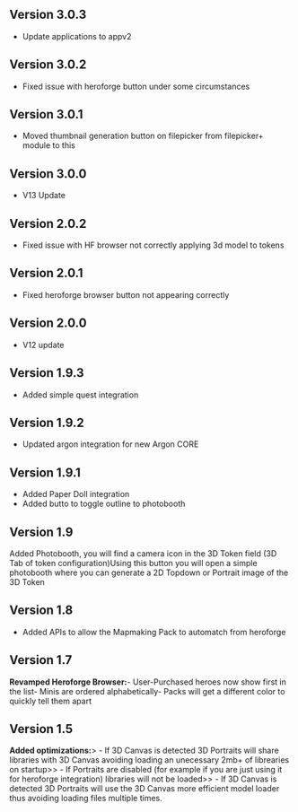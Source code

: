 ## Version 3.0.3
- Update applications to appv2

## Version 3.0.2
- Fixed issue with heroforge button under some circumstances

## Version 3.0.1
- Moved thumbnail generation button on filepicker from filepicker+ module to this

## Version 3.0.0
- V13 Update

## Version 2.0.2
- Fixed issue with HF browser not correctly applying 3d model to tokens

## Version 2.0.1
- Fixed heroforge browser button not appearing correctly

## Version 2.0.0
- V12 update

## Version 1.9.3
- Added simple quest integration

## Version 1.9.2
- Updated argon integration for new Argon CORE

## Version 1.9.1
- Added Paper Doll integration
- Added butto to toggle outline to photobooth

## Version 1.9
Added Photobooth, you will find a camera icon in the 3D Token field (3D Tab of token configuration)Using this button you will open a simple photobooth where you can generate a 2D Topdown or Portrait image of the 3D Token

## Version 1.8
- Added APIs to allow the Mapmaking Pack to automatch from heroforge

## Version 1.7
**Revamped Heroforge Browser:**- User-Purchased heroes now show first in the list- Minis are ordered alphabetically- Packs will get a different color to quickly tell them apart

## Version 1.5
**Added optimizations:**> - If 3D Canvas is detected 3D Portraits will share libraries with 3D Canvas avoiding loading an unecessary 2mb+ of librearies on startup>> - If Portraits are disabled (for example if you are just using it for heroforge integration) libraries will not be loaded>> - If 3D Canvas is detected 3D Portraits will use the 3D Canvas more efficient model loader thus avoiding loading files multiple times.

